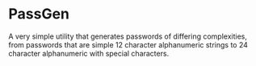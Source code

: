 # PassGen

A very simple utility that generates passwords of differing complexities, from passwords that are 
simple 12 character alphanumeric strings to 24 character alphanumeric with special characters.